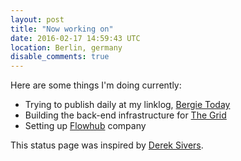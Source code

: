```yaml
---
layout: post
title: "Now working on"
date: 2016-02-17 14:59:43 UTC
location: Berlin, germany
disable_comments: true
---
```

Here are some things I'm doing currently:

* Trying to publish daily at my linklog, [Bergie Today](http://bergie.today/)
* Building the back-end infrastructure for [The Grid](https://thegrid.io/)
* Setting up [Flowhub](https://flowhub.io) company

This status page was inspired by [Derek Sivers](https://sivers.org/nowff).
